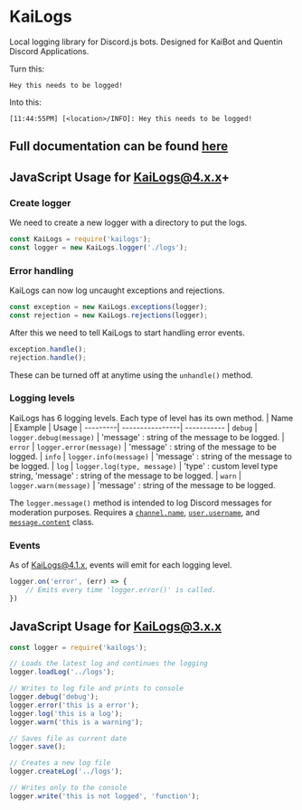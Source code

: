 # KaiLogs
Local logging library for Discord.js bots.
Designed for KaiBot and Quentin Discord Applications.

Turn this:
```
Hey this needs to be logged!
```
Into this:
```
[11:44:55PM] [<location>/INFO]: Hey this needs to be logged!
```

## Full documentation can be found [here](https://github.com/TheGuitarleader/KaiLogs/wiki)


## JavaScript Usage for KaiLogs@4.x.x+

### Create logger
We need to create a new logger with a directory to put the logs.
```javascript
const KaiLogs = require('kailogs');
const logger = new KaiLogs.logger('./logs');
```

### Error handling
KaiLogs can now log uncaught exceptions and rejections.
```javascript
const exception = new KaiLogs.exceptions(logger);
const rejection = new KaiLogs.rejections(logger);
```
After this we need to tell KaiLogs to start handling error events.
```javascript
exception.handle();
rejection.handle();
```
These can be turned off at anytime using the `unhandle()` method.

### Logging levels
KaiLogs has 6 logging levels. Each type of level has its own method.
| Name          | Example      | Usage
| ---------| ----------------| -----------
| `debug` | `logger.debug(message)` | 'message' : string of the message to be logged.
| `error` | `logger.error(message)` | 'message' : string of the message to be logged.
| `info` | `logger.info(message)` | 'message' : string of the message to be logged.
| `log`  | `logger.log(type, message)` | 'type' : custom level type string, 'message' : string of the message to be logged.
| `warn` | `logger.warn(message)` | 'message' : string of the message to be logged.

The `logger.message()` method is intended to log Discord messages for moderation purposes. Requires a [`channel.name`](https://discord.js.org/#/docs/discord.js/stable/class/Channel), [`user.username`](https://discord.js.org/#/docs/discord.js/stable/class/User), and [`message.content`](https://discord.js.org/#/docs/discord.js/stable/class/Message) class. 

### Events

As of KaiLogs@4.1.x, events will emit for each logging level.
```javascript
logger.on('error', (err) => {
    // Emits every time 'logger.error()' is called.
})
```


## JavaScript Usage for KaiLogs@3.x.x

```javascript
const logger = require('kailogs');

// Loads the latest log and continues the logging
logger.loadLog('../logs');

// Writes to log file and prints to console
logger.debug('debug');
logger.error('this is a error');
logger.log('this is a log');
logger.warn('this is a warning');

// Saves file as current date
logger.save();

// Creates a new log file
logger.createLog('../logs');

// Writes only to the console
logger.write('this is not logged', 'function');
```
